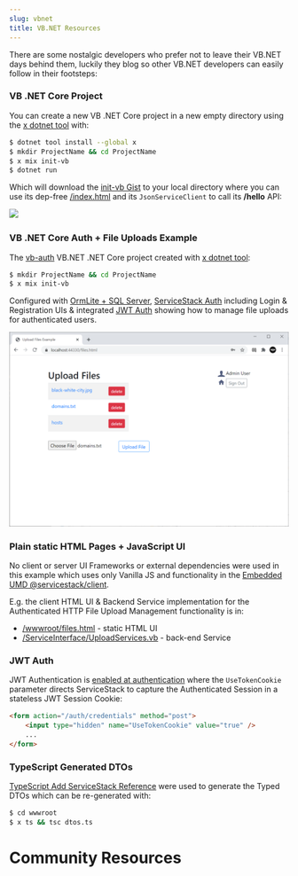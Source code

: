```yaml
---
slug: vbnet
title: VB.NET Resources
---
```


There are some nostalgic developers who prefer not to leave their VB.NET days behind them, luckily they blog so other VB.NET developers can easily follow in their footsteps:

### VB .NET Core Project

You can create a new VB .NET Core project in a new empty directory using the [x dotnet tool](https://docs.servicestack.net/dotnet-tool) with:

```bash
$ dotnet tool install --global x 
$ mkdir ProjectName && cd ProjectName
$ x mix init-vb
$ dotnet run
```

Which will download the [init-vb Gist](https://gist.github.com/gistlyn/88f2792fc4820de7dc4e68c0c5d76126) to your local directory 
where you can use its dep-free [/index.html](https://gist.github.com/gistlyn/88f2792fc4820de7dc4e68c0c5d76126#file-wwwroot-index-html) and its
`JsonServiceClient` to call its **/hello** API:

![](https://raw.githubusercontent.com/ServiceStack/docs/master/docs/images/release-notes/v5.9/init.png)

### VB .NET Core Auth + File Uploads Example

The [vb-auth](https://github.com/NetCoreApps/vb-auth) VB.NET .NET Core project created with [x dotnet tool](https://docs.servicestack.net/dotnet-tool):

```bash
$ mkdir ProjectName && cd ProjectName
$ x mix init-vb
```

Configured with [OrmLite + SQL Server](https://github.com/ServiceStack/ServiceStack.OrmLite), 
[ServiceStack Auth](https://docs.servicestack.net/authentication-and-authorization) including Login & Registration UIs
& integrated [JWT Auth](https://docs.servicestack.net/jwt-authprovider) showing how to manage file uploads for authenticated users.

![](https://raw.githubusercontent.com/NetCoreApps/vb-auth/master/screenshot.png)

### Plain static HTML Pages + JavaScript UI

No client or server UI Frameworks or external dependencies were used in this example which uses only Vanilla JS and functionality in the 
[Embedded UMD @servicestack/client](https://docs.servicestack.net/servicestack-client-umd).

E.g. the client HTML UI & Backend Service implementation for the Authenticated HTTP File Upload Management functionality is in:

 - [/wwwroot/files.html](https://github.com/NetCoreApps/vb-auth/blob/master/wwwroot/files.html) - static HTML UI
 - [/ServiceInterface/UploadServices.vb](https://github.com/NetCoreApps/vb-auth/blob/master/ServiceInterface/UploadServices.vb) - back-end Service

### JWT Auth

JWT Authentication is [enabled at authentication](https://docs.servicestack.net/jwt-authprovider#switching-existing-sites-to-jwt) where
the `UseTokenCookie` parameter directs ServiceStack to capture the Authenticated Session in a stateless JWT Session Cookie:

```html
<form action="/auth/credentials" method="post">
    <input type="hidden" name="UseTokenCookie" value="true" />
    ...
</form>
```

### TypeScript Generated DTOs

[TypeScript Add ServiceStack Reference](https://docs.servicestack.net/typescript-add-servicestack-reference) were used to generate the 
Typed DTOs which can be re-generated with:

```bash
$ cd wwwroot
$ x ts && tsc dtos.ts
```

# Community Resources

<!-- Commenting out as all links are crusty and no longer working.
  - [How to set up a VB.Net REST service on ServiceStack](http://fafx.wordpress.com/2013/02/09/how-to-set-up-a-vb-net-rest-service-on-servicestack/) by [The FAfx Project](http://fafx.wordpress.com/)
  - [Servicestack, VB.Net and some easyhttp](http://blogs.lessthandot.com/index.php/DesktopDev/MSTech/VBNET/servicestack-vb-net-and-some) by [@chrissie1](https://twitter.com/chrissie1)
  - [Redis and VB.Net](http://blogs.lessthandot.com/index.php/DataMgmt/DBProgramming/redis-and-vb-net) by [@chrissie1](https://twitter.com/chrissie1)

-->
